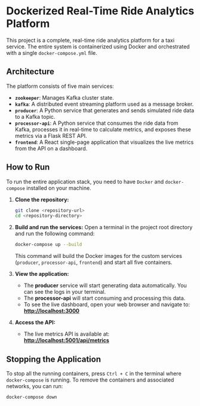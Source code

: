 # Dockerized Real-Time Ride Analytics Platform

This project is a complete, real-time ride analytics platform for a taxi service. The entire system is containerized using Docker and orchestrated with a single `docker-compose.yml` file.

## Architecture

The platform consists of five main services:

- **`zookeeper`**: Manages Kafka cluster state.
- **`kafka`**: A distributed event streaming platform used as a message broker.
- **`producer`**: A Python service that generates and sends simulated ride data to a Kafka topic.
- **`processor-api`**: A Python service that consumes the ride data from Kafka, processes it in real-time to calculate metrics, and exposes these metrics via a Flask REST API.
- **`frontend`**: A React single-page application that visualizes the live metrics from the API on a dashboard.

## How to Run

To run the entire application stack, you need to have `Docker` and `docker-compose` installed on your machine.

1. **Clone the repository:**
   ```sh
   git clone <repository-url>
   cd <repository-directory>
   ```

2. **Build and run the services:**
   Open a terminal in the project root directory and run the following command:
   ```sh
   docker-compose up --build
   ```
   This command will build the Docker images for the custom services (`producer`, `processor-api`, `frontend`) and start all five containers.

3. **View the application:**
   - The **producer** service will start generating data automatically. You can see the logs in your terminal.
   - The **processor-api** will start consuming and processing this data.
   - To see the live dashboard, open your web browser and navigate to:
     **[http://localhost:3000](http://localhost:3000)**

4. **Access the API:**
   - The live metrics API is available at:
     **[http://localhost:5001/api/metrics](http://localhost:5001/api/metrics)**

## Stopping the Application

To stop all the running containers, press `Ctrl + C` in the terminal where `docker-compose` is running. To remove the containers and associated networks, you can run:
```sh
docker-compose down
```
